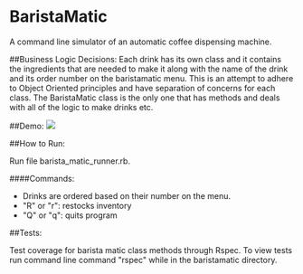 # BaristaMatic
A command line simulator of an automatic coffee dispensing machine.

##Business Logic Decisions:
Each drink has its own class and it contains the ingredients that are needed to make it along with the name of the drink and its order number on the baristamatic menu. This is an attempt to adhere to Object Oriented principles and have separation of concerns for each class. The BaristaMatic class is the only one that has methods and deals with all of the logic to make drinks etc.

##Demo:
![](https://media.giphy.com/media/3oz8xYpGSpL76s7xLi/giphy.gif)

##How to Run:

Run file barista_matic_runner.rb.

####Commands:
* Drinks are ordered based on their number on the menu.
* "R" or "r": restocks inventory
* "Q" or "q": quits program

##Tests:

Test coverage for barista matic class methods through Rspec. To view tests run command line command "rspec" while in the baristamatic directory.
